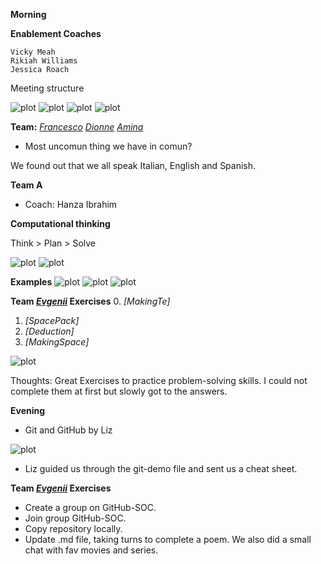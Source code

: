 **Morning**

**Enablement Coaches**
 
    Vicky Meah
    Rikiah Williams
    Jessica Roach

Meeting structure

![plot](./img/1.png)
![plot](./img/2.png)
![plot](./img/3.png)
![plot](./img/4.png)

**Team:**
_[Francesco]()_
_[Dionne]()_
_[Amina]()_
- Most uncomun thing we have in comun?

 We found out that we all speak Italian, English and Spanish.

**Team A**

- Coach: Hanza Ibrahim


**Computational thinking**

Think > Plan > Solve

![plot](./img/9.png)
![plot](./img/5.png)


**Examples**
![plot](./img/6.png)
![plot](./img/7.png)
![plot](./img/8.png)


**Team _[Evgenii](https://github.com/itsevgenii)_ Exercises**
0. _[MakingTe]_
1. _[SpacePack]_
2. _[Deduction]_
3. _[MakingSpace]_

![plot](./img/11.png)

Thoughts: Great Exercises to practice problem-solving skills. I could not complete them at first but slowly got to the answers.

**Evening**

- Git and GitHub by Liz

![plot](./img/10.png)

- Liz guided us through the git-demo file and sent us a cheat sheet.

**Team _[Evgenii](https://github.com/itsevgenii)_ Exercises**

- Create a group on GitHub-SOC.
- Join group GitHub-SOC.
- Copy repository locally.
- Update .md file, taking turns to complete a poem. We also did a small chat with fav movies and series.
